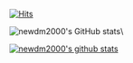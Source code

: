 
  [![Hits](https://hits.seeyoufarm.com/api/count/incr/badge.svg?url=https%3A%2F%2Fgithub.com%2Fnewdm2000&count_bg=%2379C83D&title_bg=%23555555&icon=&icon_color=%23E7E7E7&title=hits&edge_flat=false)](https://hits.seeyoufarm.com)

![newdm2000's GitHub stats](https://github-readme-stats.vercel.app/api?username=newdm2000&show_icons=true&theme=radical)\

[![newdm2000's github stats](https://github-readme-stats.vercel.app/api/top-langs/?username=newdm2000&show_icons=true&hide_border=true&title_color=004386&icon_color=004386&layout=compact)](https://github.com/newdm2000)
